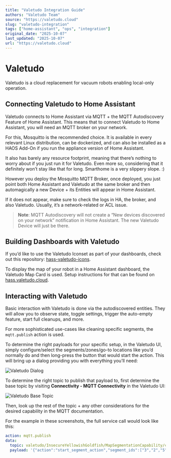 ```yaml
---
title: "Valetudo Integration Guide"
authors: "Valetudo Team"
source: "https://valetudo.cloud"
slug: "valetudo-integration"
tags: ["home-assistant", "ops", "integration"]
original_date: "2025-10-07"
last_updated: "2025-10-07"
url: "https://valetudo.cloud"
---
```


# Valetudo

Valetudo is a cloud replacement for vacuum robots enabling local-only operation.

## Connecting Valetudo to Home Assistant

Valetudo connects to Home Assistant via MQTT + the MQTT Autodiscovery Feature of Home Assistant. This means that to connect Valetudo to Home Assistant, you will need an MQTT broker on your network.

For this, Mosquitto is the recommended choice. It is available in every relevant Linux distribution, can be dockerized, and can also be installed as a HAOS Add-On if you run the appliance version of Home Assistant.

It also has barely any resource footprint, meaning that there’s nothing to worry about if you just run it for Valetudo. Even more so, considering that it definitely won’t stay like that for long. Smarthome is a very slippery slope. :)

However you deploy the Mosquitto MQTT Broker, once deployed, you just point both Home Assistant and Valetudo at the same broker and then automagically a new Device + its Entities will appear in Home Assistant.

If it does not appear, make sure to check the logs in HA, the broker, and also Valetudo. Usually, it’s a network-related or ACL issue.

> **Note**: MQTT Autodiscovery will not create a “New devices discovered on your network” notification in Home Assistant. The new Valetudo Device will just be there.

## Building Dashboards with Valetudo

If you’d like to use the Valetudo Iconset as part of your dashboards, check out this repository: [hass-valetudo-icons](https://github.com/Hypfer/hass-valetudo-icons).

To display the map of your robot in a Home Assistant dashboard, the Valetudo Map Card is used. Setup instructions for that can be found on [hass.valetudo.cloud](https://hass.valetudo.cloud).

## Interacting with Valetudo

Basic interaction with Valetudo is done via the autodiscovered entities. They will allow you to observe state, toggle settings, trigger the auto-empty feature, start full cleanups, and more.

For more sophisticated use-cases like cleaning specific segments, the `mqtt.publish` action is used.

To determine the right payloads for your specific setup, in the Valetudo UI, simply configure/select the segments/zones/go-to locations like you’d normally do and then long-press the button that would start the action. This will bring up a dialog providing you with everything you’ll need:

![Valetudo Dialog](ha-demo-dialog.png)

To determine the right topic to publish that payload to, first determine the base topic by visiting **Connectivity - MQTT Connectivity** in the Valetudo UI:

![Valetudo Base Topic](ha-demo-base-topic.png)

Then, look up the rest of the topic + any other considerations for the desired capability in the MQTT documentation.

For the example in these screenshots, the full service call would look like this:

```yaml
action: mqtt.publish
data:
  topic: valetudo/InsecureYellowishGoldfish/MapSegmentationCapability/clean/set
  payload: '{"action":"start_segment_action","segment_ids":["3","2","5"],"iterations":2,"customOrder":true}'
```

